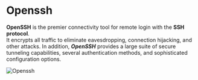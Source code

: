 # Openssh

**OpenSSH** is the premier connectivity tool for remote login with the **SSH protocol**.<br>
It encrypts all traffic to eliminate eavesdropping, connection hijacking, and other attacks. In addition, ***OpenSSH*** provides a large suite of secure tunneling capabilities, several authentication methods, and sophisticated configuration options.

![Openssh]()
